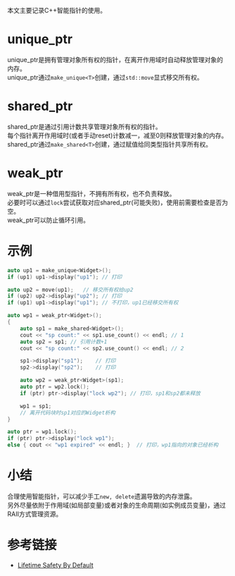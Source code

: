 
本文主要记录C++智能指针的使用。  
<!--more-->

# unique_ptr
unique_ptr是拥有管理对象所有权的指针，在离开作用域时自动释放管理对象的内存。  
unique_ptr通过`make_unique<T>`创建，通过`std::move`显式移交所有权。  

# shared_ptr
shared_ptr是通过引用计数共享管理对象所有权的指针。  
每个指针离开作用域时(或者手动reset)计数减一，减至0则释放管理对象的内存。  
shared_ptr通过`make_shared<T>`创建，通过赋值给同类型指针共享所有权。  

# weak_ptr
weak_ptr是一种借用型指针，不拥有所有权，也不负责释放。  
必要时可以通过`lock`尝试获取对应shared_ptr(可能失败)，使用前需要检查是否为空。  
weak_ptr可以防止循环引用。  

# 示例
```cpp
auto up1 = make_unique<Widget>();
if (up1) up1->display("up1"); // 打印

auto up2 = move(up1);   // 移交所有权给up2
if (up2) up2->display("up2"); // 打印
if (up1) up1->display("up1"); // 不打印，up1已经移交所有权

auto wp1 = weak_ptr<Widget>();
{
    auto sp1 = make_shared<Widget>();
    cout << "sp count:" << sp1.use_count() << endl; // 1
    auto sp2 = sp1; // 引用计数+1
    cout << "sp count:" << sp2.use_count() << endl; // 2

    sp1->display("sp1");    // 打印
    sp2->display("sp2");    // 打印

    auto wp2 = weak_ptr<Widget>(sp1);
    auto ptr = wp2.lock();
    if (ptr) ptr->display("lock wp2"); // 打印，sp1和sp2都未释放

    wp1 = sp1;
    // 离开代码块时sp1对应的Widget析构
}

auto ptr = wp1.lock();
if (ptr) ptr->display("lock wp1");
else { cout << "wp1 expired" << endl; }  // 打印，wp1指向的对象已经析构
```

# 小结
合理使用智能指针，可以减少手工`new, delete`遗漏导致的内存泄露。  
另外尽量依附于作用域(如局部变量)或者对象的生命周期(如实例成员变量)，通过RAII方式管理资源。  

# 参考链接
- [Lifetime Safety By Default](https://github.com/hsutter/gcpp) 
